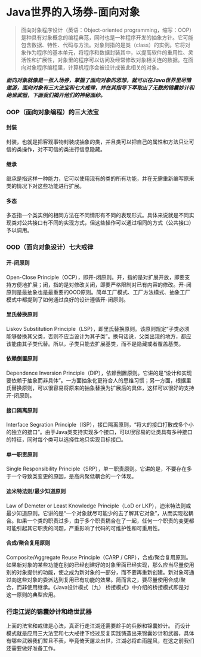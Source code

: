 # Java世界的入场券-面向对象

  
> 面向对象程序设计（英语：Object-oriented programming，缩写：OOP）是种具有对象概念的编程典范，同时也是一种程序开发的抽象方针。它可能包含数据、特性、代码与方法。对象则指的是类（class）的实例。它将对象作为程序的基本单元，将程序和数据封装其中，以提高软件的重用性、灵活性和扩展性，对象里的程序可以访问及经常修改对象相关连的数据。在面向对象程序编程里，计算机程序会被设计成彼此相关的对象。 

***面向对象就像是一张入场券，掌握了面向对象的思想，就可以在Java世界里尽情遨游，面向对象有三大法宝和七大戒律，并在其指导下萃取出了无数的锦囊妙计和绝世武器，下面我们揭开他们的神秘面纱。***
### OOP（面向对象编程）的三大法宝
#### 封装
封装，也就是把客观事物封装成抽象的类，并且类可以把自己的属性和方法只让可信的类操作，对不可信的类进行信息隐藏。

#### 继承
继承是指这样一种能力，它可以使用现有的类的所有功能，并在无需重新编写原来类的情况下对这些功能进行扩展。

#### 多态
多态指一个类实例的相同方法在不同情形有不同的表现形式。具体来说就是不同实现类对公共接口有不同的实现方式，但这些操作可以通过相同的方式（公共接口）予以调用。


### OOD（面向对象设计）七大戒律
#### 开-闭原则
Open-Close Principle（OCP），即开-闭原则。开，指的是对扩展开放，即要支持方便地扩展；闭，指的是对修改关闭，即要严格限制对已有内容的修改。开-闭原则是最抽象也是最重要的OOD原则。简单工厂模式、工厂方法模式、抽象工厂模式中都提到了如何通过良好的设计遵循开-闭原则。

#### 里氏替换原则
Liskov Substitution Principle（LSP），即里氏替换原则。该原则规定“子类必须能够替换其父类，否则不应当设计为其子类”。换句话说，父类出现的地方，都应该能由其子类代替。所以，子类只能去扩展基类，而不是隐藏或者覆盖基类。

#### 依赖倒置原则
Dependence Inversion Principle（DIP），依赖倒置原则。它讲的是“设计和实现要依赖于抽象而非具体”。一方面抽象化更符合人的思维习惯；另一方面，根据里氏替换原则，可以很容易将原来的抽象替换为扩展后的具体，这样可以很好的支持开-闭原则。

#### 接口隔离原则
Interface Segration Principle（ISP），接口隔离原则，“将大的接口打散成多个小的独立的接口”。由于Java类支持实现多个接口，可以很容易的让类具有多种接口的特征，同时每个类可以选择性地只实现目标接口。

#### 单一职责原则
Single Responsibility Principle（SRP），单一职责原则。它讲的是，不要存在多于一个导致类变更的原因，是高内聚低耦合的一个体现。

#### 迪米特法则/最少知道原则
Law of Demeter or Least Knowledge Principle（LoD or LKP），迪米特法则或最少知道原则。它讲的是“一个对象就尽可能少的去了解其它对象”，从而实现松耦合。如果一个类的职责过多，由于多个职责耦合在了一起，任何一个职责的变更都可能引起其它职责的问题，严重影响了代码的可维护性和可重用性。

#### 合成/聚合复用原则
Composite/Aggregate Reuse Principle（CARP / CRP），合成/聚合复用原则。如果新对象的某些功能在别的已经创建好的对象里面已经实现，那么应当尽量使用别的对象提供的功能，使之成为新对象的一部分，而不要再重新创建。新对象可通过向这些对象的委派达到复用已有功能的效果。简而言之，要尽量使用合成/聚合，而非使用继承。《Java设计模式（九） 桥接模式》中介绍的桥接模式即是对这一原则的典型应用。

### 行走江湖的锦囊妙计和绝世武器
上面的法宝和戒律是心法，真正行走江湖还需要趁手的兵器和锦囊妙计。
而设计模式就是应用三大法宝和七大戒律下经过反复实践铸造出来锦囊妙计和武器，具体有哪些武器我们暂且不表，毕竟倚天屠龙出世，江湖必将血雨腥风，在这之前我们还需要做好准备工作。
